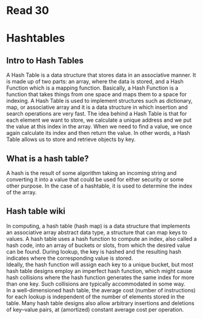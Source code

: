 # Read 30
# Hashtables

## Intro to Hash Tables
A Hash Table is a data structure that stores data in an associative manner. It is made up of two parts: an array, where the data is stored, and a Hash Function which is a mapping function. Basically, a Hash Function is a function that takes things from one space and maps them to a space for indexing.
A Hash Table is used to implement structures such as dictionary, map, or associative array and it is a data structure in which insertion and search operations are very fast.
The idea behind a Hash Table is that for each element we want to store, we calculate a unique address and we put the value at this index in the array. When we need to find a value, we once again calculate its index and then return the value. In other words, a Hash Table allows us to store and retrieve objects by key.

## What is a hash table?
A hash is the result of some algorithm taking an incoming string and converting it into a value that could be used for either security or some other purpose. In the case of a hashtable, it is used to determine the index of the array.

## Hash table wiki
In computing, a hash table (hash map) is a data structure that implements an associative array abstract data type, a structure that can map keys to values. A hash table uses a hash function to compute an index, also called a hash code, into an array of buckets or slots, from which the desired value can be found. During lookup, the key is hashed and the resulting hash indicates where the corresponding value is stored.<br/>
Ideally, the hash function will assign each key to a unique bucket, but most hash table designs employ an imperfect hash function, which might cause hash collisions where the hash function generates the same index for more than one key. Such collisions are typically accommodated in some way.<br/>
In a well-dimensioned hash table, the average cost (number of instructions) for each lookup is independent of the number of elements stored in the table. Many hash table designs also allow arbitrary insertions and deletions of key–value pairs, at (amortized) constant average cost per operation.<br/>
